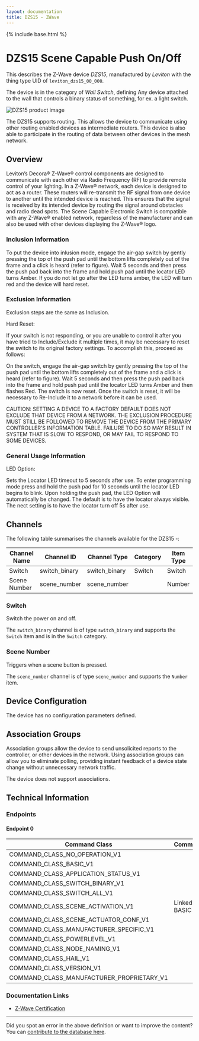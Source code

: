 ```yaml
---
layout: documentation
title: DZS15 - ZWave
---
```


{% include base.html %}

# DZS15 Scene Capable Push On/Off
This describes the Z-Wave device *DZS15*, manufactured by *Leviton* with the thing type UID of ```leviton_dzs15_00_000```.

The device is in the category of *Wall Switch*, defining Any device attached to the wall that controls a binary status of something, for ex. a light switch.

![DZS15 product image](https://www.cd-jackson.com/zwave_device_uploads/195/195_default.png)


The DZS15 supports routing. This allows the device to communicate using other routing enabled devices as intermediate routers.  This device is also able to participate in the routing of data between other devices in the mesh network.

## Overview

Leviton’s Decora® Z-Wave® control components are designed to communicate with each other via Radio Frequency (RF) to provide remote control of your lighting. In a Z-Wave® network, each device is designed to act as a router. These routers will re-transmit the RF signal from one device to another until the intended device is reached. This ensures that the signal is received by its intended device by routing the signal around obstacles and radio dead spots. The Scene Capable Electronic Switch is compatible with any Z-Wave® enabled network, regardless of the manufacturer and can also be used with other devices displaying the Z-Wave® logo.

### Inclusion Information

To put the device into inlusion mode, engage the air-gap switch by gently pressing the top of the push pad until the bottom lifts completely out of the frame and a click is heard (refer to figure). Wait 5 seconds and then press the push pad back into the frame and hold push pad until the locator LED turns Amber. If you do not let go after the LED turns amber, the LED will turn red and the device will hard reset.

### Exclusion Information

Exclusion steps are the same as Inclusion.

Hard Reset:

If your switch is not responding, or you are unable to control it after you have tried to Include/Exclude it multiple times, it may be necessary to reset the switch to its original factory settings. To accomplish this, proceed as follows:

On the switch, engage the air-gap switch by gently pressing the top of the push pad until the bottom lifts completely out of the frame and a click is heard (refer to figure). Wait 5 seconds and then press the push pad back into the frame and hold push pad until the locator LED turns Amber and then flashes Red. The switch is now reset. Once the switch is reset, it will be necessary to Re-Include it to a network before it can be used.

CAUTION: SETTING A DEVICE TO A FACTORY DEFAULT DOES NOT EXCLUDE THAT DEVICE FROM A NETWORK. THE EXCLUSION PROCEDURE MUST STILL BE FOLLOWED TO REMOVE THE DEVICE FROM THE PRIMARY CONTROLLER’S INFORMATION TABLE. FAILURE TO DO SO MAY RESULT IN SYSTEM THAT IS SLOW TO RESPOND, OR MAY FAIL TO RESPOND TO SOME DEVICES.

### General Usage Information

LED Option: 

Sets the Locator LED timeout to 5 seconds after use. To enter programming mode press and hold the push pad for 10 seconds until the locator LED begins to blink. Upon holding the push pad, the LED Option will automatically be changed. The default is to have the locator always visible. The nect setting is to have the locator turn off 5s after use.

## Channels

The following table summarises the channels available for the DZS15 -:

| Channel Name | Channel ID | Channel Type | Category | Item Type |
|--------------|------------|--------------|----------|-----------|
| Switch | switch_binary | switch_binary | Switch | Switch | 
| Scene Number | scene_number | scene_number |  | Number | 

### Switch
Switch the power on and off.

The ```switch_binary``` channel is of type ```switch_binary``` and supports the ```Switch``` item and is in the ```Switch``` category.

### Scene Number
Triggers when a scene button is pressed.

The ```scene_number``` channel is of type ```scene_number``` and supports the ```Number``` item.



## Device Configuration

The device has no configuration parameters defined.

## Association Groups

Association groups allow the device to send unsolicited reports to the controller, or other devices in the network. Using association groups can allow you to eliminate polling, providing instant feedback of a device state change without unnecessary network traffic.

The device does not support associations.
## Technical Information

### Endpoints

#### Endpoint 0

| Command Class | Comment |
|---------------|---------|
| COMMAND_CLASS_NO_OPERATION_V1| |
| COMMAND_CLASS_BASIC_V1| |
| COMMAND_CLASS_APPLICATION_STATUS_V1| |
| COMMAND_CLASS_SWITCH_BINARY_V1| |
| COMMAND_CLASS_SWITCH_ALL_V1| |
| COMMAND_CLASS_SCENE_ACTIVATION_V1| Linked to BASIC|
| COMMAND_CLASS_SCENE_ACTUATOR_CONF_V1| |
| COMMAND_CLASS_MANUFACTURER_SPECIFIC_V1| |
| COMMAND_CLASS_POWERLEVEL_V1| |
| COMMAND_CLASS_NODE_NAMING_V1| |
| COMMAND_CLASS_HAIL_V1| |
| COMMAND_CLASS_VERSION_V1| |
| COMMAND_CLASS_MANUFACTURER_PROPRIETARY_V1| |

### Documentation Links

* [Z-Wave Certification](https://www.cd-jackson.com/zwave_device_uploads/195/ZC08-14040006.pdf)

---

Did you spot an error in the above definition or want to improve the content?
You can [contribute to the database here](http://www.cd-jackson.com/index.php/zwave/zwave-device-database/zwave-device-list/devicesummary/195).
